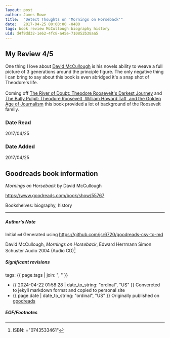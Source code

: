 ```yaml
---
layout: post
author: James Rowe
title:  "Detect Thoughts on 'Mornings on Horseback'"
date:   2017-04-25 00:00:00 -0400
tags: book review McCullough biography history
uid: d4f9dd32-1e62-4fc8-a45e-710852b38aa5
---
```


<!-- highly dependent on how you personally use jekyll templates, and how you want this to show up -->
<!-- escape any jekyll keys with double brackets -->

## My Review 4/5

One thing I love about [David McCullough](https://www.goodreads.com/author/show/6281688) is his novels ability to weave a full picture of 3 generations around the principle figure. The only negative thing I can bring to say about this book is even abridged it's a snap shot of Theodore's life.<br/><br/>Coming off [The River of Doubt: Theodore Roosevelt's Darkest Journey](https://www.goodreads.com/book/show/78508) and [The Bully Pulpit: Theodore Roosevelt, William Howard Taft, and the Golden Age of Journalism](https://www.goodreads.com/book/show/17334495) this book provided a lot of background of the Roosevelt family.

### Date Read
2017/04/25

### Date Added
2017/04/25

## Goodreads book information

*Mornings on Horseback* by David McCullough

https://www.goodreads.com/book/show/55767

Bookshelves: biography, history

---

##### Author's Note

Initial `md` Generated using https://github.com/jsr6720/goodreads-csv-to-md

David McCullough, *Mornings on Horseback*, Edward Herrmann Simon  Schuster Audio 2004 (Audio CD)[^1]

##### Significant revisions

tags: {{ page.tags | join: ", " }} <!-- todo move this somewhere -->

- {{ 2024-04-22 01:58:28 | date_to_string: "ordinal", "US" }} Convereted to jekyll markdown format and copied to personal site
- {{ page.date | date_to_string: "ordinal", "US" }} Originally published on [goodreads](https://www.goodreads.com)

##### EOF/Footnotes

[^1]: ISBN: ="0743533461"
